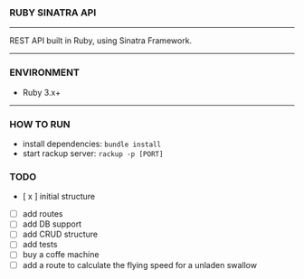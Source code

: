 ### RUBY SINATRA API

---

REST API built in Ruby, using Sinatra Framework.

---

### ENVIRONMENT
 - Ruby 3.x+

---

### HOW TO RUN

- install dependencies: `bundle install`
- start rackup server: `rackup -p [PORT]`

### TODO

- [ x ] initial structure
- [ ] add routes
- [ ] add DB support
- [ ] add CRUD structure
- [ ] add tests 
- [ ] buy a coffe machine 
- [ ] add a route to calculate the flying speed for a unladen swallow